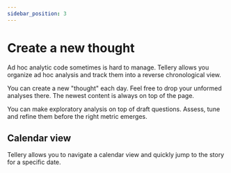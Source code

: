 ```yaml
---
sidebar_position: 3
---
```



# Create a new thought


Ad hoc analytic code sometimes is hard to manage. Tellery allows you organize ad hoc analysis and track them into a reverse chronological view.


You can create a new "thought" each day. Feel free to drop your unformed analyses there. The newest content is always on top of the page.


You can make exploratory analysis on top of draft questions. Assess, tune and refine them before the right metric emerges.



## Calendar view


Tellery allows you to navigate a calendar view and quickly jump to the story for a specific date.




